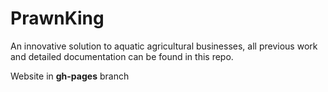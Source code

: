 # PrawnKing

An innovative solution to aquatic agricultural businesses, all previous work and detailed documentation can be found in this repo.


Website in **gh-pages** branch
